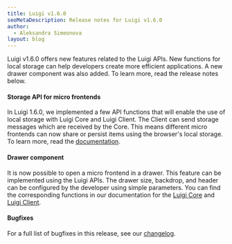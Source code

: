 ```yaml
---
title: Luigi v1.6.0
seoMetaDescription: Release notes for Luigi v1.6.0
author:
  - Aleksandra Simeonova
layout: blog
---
```


Luigi v1.6.0 offers new features related to the Luigi APIs. New functions for local storage can help developers create more efficient applications. A new drawer component was also added. To learn more, read the release notes below.
<!-- Excerpt -->

#### Storage API for micro frontends

In Luigi 1.6.0, we implemented a few API functions that will enable the use of local storage with Luigi Core and Luigi Client. The Client can send storage messages which are received by the Core. This means different micro frontends can now share or persist items using the browser's local storage. To learn more, read the [documentation](https://docs.luigi-project.io/docs/luigi-client-api/?section=storagemanager).

#### Drawer component

It is now possible to open a micro frontend in a drawer. This feature can be implemented using the Luigi APIs. The drawer size, backdrop, and header can be configured by the developer using simple parameters. You can find the corresponding functions in our documentation for the [Luigi Core](https://docs.luigi-project.io/docs/luigi-core-api/?section=openasdrawer) and [Luigi Client](https://docs.luigi-project.io/docs/luigi-client-api/?section=openasdrawer).

#### Bugfixes

For a full list of bugfixes in this release, see our [changelog](https://github.com/SAP/luigi/blob/main/CHANGELOG.md).